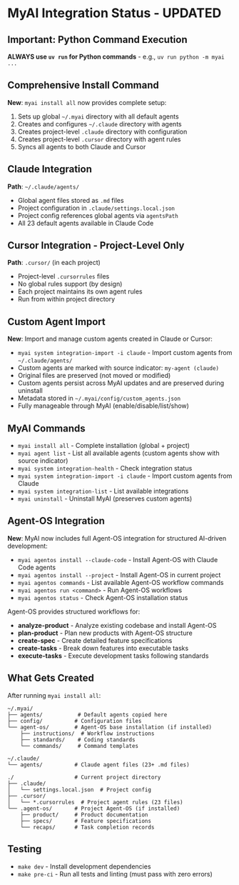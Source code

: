 # MyAI Integration Status - UPDATED

## Important: Python Command Execution
**ALWAYS use `uv run` for Python commands** - e.g., `uv run python -m myai ...`

## Comprehensive Install Command
**New**: `myai install all` now provides complete setup:
1. Sets up global `~/.myai` directory with all default agents
2. Creates and configures `~/.claude` directory with agents
3. Creates project-level `.claude` directory with configuration
4. Creates project-level `.cursor` directory with agent rules
5. Syncs all agents to both Claude and Cursor

## Claude Integration
**Path**: `~/.claude/agents/`
- Global agent files stored as `.md` files
- Project configuration in `.claude/settings.local.json`
- Project config references global agents via `agentsPath`
- All 23 default agents available in Claude Code

## Cursor Integration - Project-Level Only
**Path**: `.cursor/` (in each project)
- Project-level `.cursorrules` files
- No global rules support (by design)
- Each project maintains its own agent rules
- Run from within project directory

## Custom Agent Import
**New**: Import and manage custom agents created in Claude or Cursor:
- `myai system integration-import -i claude` - Import custom agents from `~/.claude/agents/`
- Custom agents are marked with source indicator: `my-agent (claude)`
- Original files are preserved (not moved or modified)
- Custom agents persist across MyAI updates and are preserved during uninstall
- Metadata stored in `~/.myai/config/custom_agents.json`
- Fully manageable through MyAI (enable/disable/list/show)

## MyAI Commands
- `myai install all` - Complete installation (global + project)
- `myai agent list` - List all available agents (custom agents show with source indicator)
- `myai system integration-health` - Check integration status
- `myai system integration-import -i claude` - Import custom agents from Claude
- `myai system integration-list` - List available integrations
- `myai uninstall` - Uninstall MyAI (preserves custom agents)

## Agent-OS Integration
**New**: MyAI now includes full Agent-OS integration for structured AI-driven development:
- `myai agentos install --claude-code` - Install Agent-OS with Claude Code agents
- `myai agentos install --project` - Install Agent-OS in current project
- `myai agentos commands` - List available Agent-OS workflow commands
- `myai agentos run <command>` - Run Agent-OS workflows
- `myai agentos status` - Check Agent-OS installation status

Agent-OS provides structured workflows for:
- **analyze-product** - Analyze existing codebase and install Agent-OS
- **plan-product** - Plan new products with Agent-OS structure
- **create-spec** - Create detailed feature specifications
- **create-tasks** - Break down features into executable tasks
- **execute-tasks** - Execute development tasks following standards

## What Gets Created
After running `myai install all`:
```
~/.myai/
├── agents/           # Default agents copied here
├── config/          # Configuration files
└── agent-os/        # Agent-OS base installation (if installed)
    ├── instructions/  # Workflow instructions
    ├── standards/    # Coding standards
    └── commands/     # Command templates

~/.claude/
└── agents/          # Claude agent files (23+ .md files)

./                   # Current project directory
├── .claude/
│   └── settings.local.json  # Project config
├── .cursor/
│   └── *.cursorrules  # Project agent rules (23 files)
└── .agent-os/       # Project Agent-OS (if installed)
    ├── product/     # Product documentation
    ├── specs/       # Feature specifications
    └── recaps/      # Task completion records
```

## Testing
- `make dev` - Install development dependencies
- `make pre-ci` - Run all tests and linting (must pass with zero errors)
